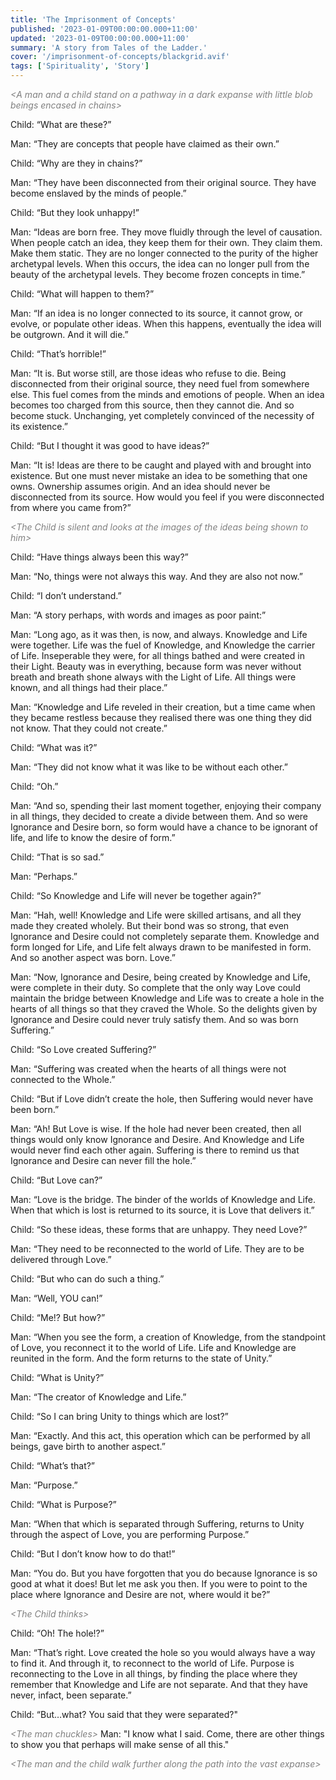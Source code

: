 ```yaml
---
title: 'The Imprisonment of Concepts'
published: '2023-01-09T00:00:00.000+11:00'
updated: '2023-01-09T00:00:00.000+11:00'
summary: 'A story from Tales of the Ladder.'
cover: '/imprisonment-of-concepts/blackgrid.avif'
tags: ['Spirituality', 'Story']
---
```


<span style="color:grey"><i>&#60;A man and a child stand on a pathway in a dark expanse with little blob beings encased in chains&gt;</i></span>

Child: “What are these?”

Man: “They are concepts that people have claimed as their own.”

Child: “Why are they in chains?”

Man: “They have been disconnected from their original source. They have become enslaved by the minds of people.”

Child: “But they look unhappy!”

Man: “Ideas are born free. They move fluidly through the level of causation. When people catch an idea, they keep them for their own. They claim them. Make them static. They are no longer connected to the purity of the higher archetypal levels. When this occurs, the idea can no longer pull from the beauty of the archetypal levels. They become frozen concepts in time.”

Child: “What will happen to them?”

Man: “If an idea is no longer connected to its source, it cannot grow, or evolve, or populate other ideas. When this happens, eventually the idea will be outgrown. And it will die.”

Child: “That’s horrible!”

Man: “It is. But worse still, are those ideas who refuse to die. Being disconnected from their original source, they need fuel from somewhere else. This fuel comes from the minds and emotions of people. When an idea becomes too charged from this source, then they cannot die. And so become stuck. Unchanging, yet completely convinced of the necessity of its existence.”

Child: “But I thought it was good to have ideas?”

Man: “It is! Ideas are there to be caught and played with and brought into existence. But one must never mistake an idea to be something that one owns. Ownership assumes origin. And an idea should never be disconnected from its source. How would you feel if you were disconnected from where you came from?”

<span style="color:grey"><i>&#60;The Child is silent and looks at the images of the ideas being shown to him&gt;</i></span>

Child: “Have things always been this way?”

Man: “No, things were not always this way. And they are also not now.”

Child: “I don’t understand.”

Man: “A story perhaps, with words and images as poor paint:”

Man: “Long ago, as it was then, is now, and always. Knowledge and Life were together. Life was the fuel of Knowledge, and Knowledge the carrier of Life. Inseperable they were, for all things bathed and were created in their Light. Beauty was in everything, because form was never without breath and breath shone always with the Light of Life. All things were known, and all things had their place.”

Man: “Knowledge and Life reveled in their creation, but a time came when they became restless because they realised there was one thing they did not know. That they could not create.”

Child: “What was it?”

Man: “They did not know what it was like to be without each other.”

Child: “Oh.”

Man: “And so, spending their last moment together, enjoying their company in all things, they decided to create a divide between them. And so were Ignorance and Desire born, so form would have a chance to be ignorant of life, and life to know the desire of form.”

Child: “That is so sad.”

Man: “Perhaps.”

Child: “So Knowledge and Life will never be together again?”

Man: “Hah, well! Knowledge and Life were skilled artisans, and all they made they created wholely. But their bond was so strong, that even Ignorance and Desire could not completely separate them. Knowledge and form longed for Life, and Life felt always drawn to be manifested in form. And so another aspect was born. Love.”

Man: “Now, Ignorance and Desire, being created by Knowledge and Life, were complete in their duty. So complete that the only way Love could maintain the bridge between Knowledge and Life was to create a hole in the hearts of all things so that they craved the Whole. So the delights given by Ignorance and Desire could never truly satisfy them. And so was born Suffering.”

Child: “So Love created Suffering?”

Man: “Suffering was created when the hearts of all things were not connected to the Whole.”

Child: “But if Love didn’t create the hole, then Suffering would never have been born.”

Man: “Ah! But Love is wise. If the hole had never been created, then all things would only know Ignorance and Desire. And Knowledge and Life would never find each other again. Suffering is there to remind us that Ignorance and Desire can never fill the hole.”

Child: “But Love can?”

Man: “Love is the bridge. The binder of the worlds of Knowledge and Life. When that which is lost is returned to its source, it is Love that delivers it.”

Child: “So these ideas, these forms that are unhappy. They need Love?”

Man: “They need to be reconnected to the world of Life. They are to be delivered through Love.”

Child: “But who can do such a thing.”

Man: “Well, YOU can!”

Child: “Me!? But how?”

Man: “When you see the form, a creation of Knowledge, from the standpoint of Love, you reconnect it to the world of Life. Life and Knowledge are reunited in the form. And the form returns to the state of Unity.”

Child: “What is Unity?”

Man: “The creator of Knowledge and Life.”

Child: “So I can bring Unity to things which are lost?”

Man: “Exactly. And this act, this operation which can be performed by all beings, gave birth to another aspect.”

Child: “What’s that?”

Man: “Purpose.”

Child: “What is Purpose?”

Man: “When that which is separated through Suffering, returns to Unity through the aspect of Love, you are performing Purpose.”

Child: “But I don’t know how to do that!”

Man: “You do. But you have forgotten that you do because Ignorance is so good at what it does! But let me ask you then. If you were to point to the place where Ignorance and Desire are not, where would it be?”

<span style="color:grey"><i>&#60;The Child thinks&gt;</i></span>

Child: “Oh! The hole!?”

Man: “That’s right. Love created the hole so you would always have a way to find it. And through it, to reconnect to the world of Life. Purpose is reconnecting to the Love in all things, by finding the place where they remember that Knowledge and Life are not separate. And that they have never, infact, been separate.”

Child: “But…what? You said that they were separated?"

<span style="color:grey"><i>&#60;The man chuckles&gt;</i></span> Man: "I know what I said. 
Come, there are other things to show you that perhaps will make sense of all this."

<span style="color:grey"><i>&#60;The man and the child walk further along the path into the vast expanse&gt;</i></span>

